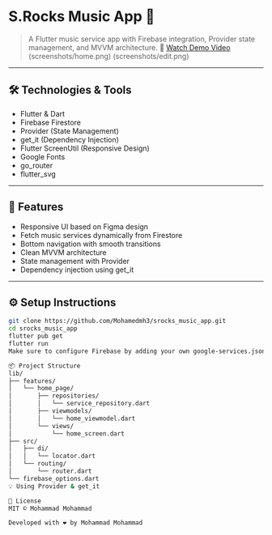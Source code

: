 # S.Rocks Music App 🎵

> A Flutter music service app with Firebase integration, Provider state management, and MVVM architecture.
🎥 [Watch Demo Video](https://drive.google.com/file/d/1ArksgqDeNrmOmmZkfdfIs6z6TIPWs3fH/view?usp=sharing)
  (screenshots/home.png)
  (screenshots/edit.png)
---

## 🛠️ Technologies & Tools

- Flutter & Dart  
- Firebase Firestore  
- Provider (State Management)  
- get_it (Dependency Injection)  
- Flutter ScreenUtil (Responsive Design)  
- Google Fonts  
- go_router
- flutter_svg

---

## 🚀 Features

- Responsive UI based on Figma design  
- Fetch music services dynamically from Firestore  
- Bottom navigation with smooth transitions  
- Clean MVVM architecture  
- State management with Provider  
- Dependency injection using get_it  

---

## ⚙️ Setup Instructions

```bash
git clone https://github.com/Mohamedmh3/srocks_music_app.git
cd srocks_music_app
flutter pub get
flutter run
Make sure to configure Firebase by adding your own google-services.json or GoogleService-Info.plist. Alternatively, use the provided firebase_options.dart file.

📦 Project Structure
lib/
├── features/
│   └── home_page/
│       ├── repositories/
│       │   └── service_repository.dart
│       ├── viewmodels/
│       │   └── home_viewmodel.dart
│       └── views/
│           └── home_screen.dart
├── src/
│   ├── di/
│   │   └── locator.dart
│   └── routing/
│       └── router.dart
└── firebase_options.dart
💡 Using Provider & get_it

📝 License
MIT © Mohammad Mohammad

Developed with ❤️ by Mohammad Mohammad

